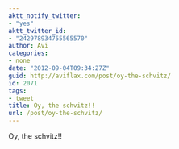 ```yaml
---
aktt_notify_twitter:
- "yes"
aktt_twitter_id:
- "242978934755565570"
author: Avi
categories:
- none
date: "2012-09-04T09:34:27Z"
guid: http://aviflax.com/post/oy-the-schvitz/
id: 2071
tags:
- tweet
title: Oy, the schvitz!!
url: /post/oy-the-schvitz/
---
```

Oy, the schvitz!!